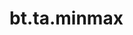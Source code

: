 <div itemscope itemtype="http://developers.google.com/ReferenceObject">
<meta itemprop="name" content="bt.ta.minmax" />
<meta itemprop="path" content="Stable" />
</div>

# bt.ta.minmax

<!-- Insert buttons and diff -->

<table class="tfo-notebook-buttons tfo-api nocontent" align="left">

</table>





<pre class="devsite-click-to-copy prettyprint lang-py tfo-signature-link">
<code>bt.ta.minmax(
    *args, **kwargs
) -> np.array
</code></pre>



<!-- Placeholder for "Used in" -->
